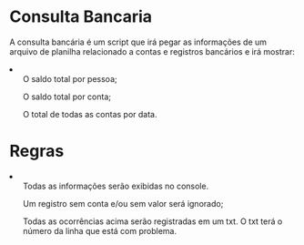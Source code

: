 # Consulta Bancaria
A consulta bancária é um script que irá pegar as informações de um arquivo de planilha relacionado a contas e registros bancários e irá mostrar:

<li>
<ul>O saldo total por pessoa;</ul>
<ul>O saldo total por conta;</ul>
<ul>O total de todas as contas por data.</ul>
</li>

# Regras
<li>
<ul>Todas as informações serão exibidas no console.</ul>
<ul>Um registro sem conta e/ou sem valor será ignorado;</ul>
<ul>Todas as ocorrências acima serão registradas em um txt. O txt terá o número da linha que está com problema.</ul>
</li>
